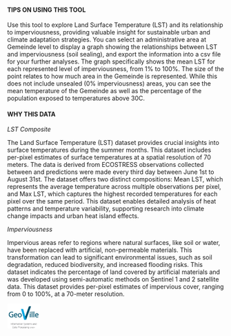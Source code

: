 #### TIPS ON USING THIS TOOL
Use this tool to explore Land Surface Temperature (LST) and its relationship to imperviousness, providing valuable insight for sustainable urban and climate adaptation strategies. You can select an administrative area at Gemeinde level to display a graph showing the relationships between LST and imperviousness (soil sealing), and export the information into a csv file for your further analyses. The graph specifically shows the mean LST for each represented level of imperviousness, from 1% to 100%. The size of the point relates to how much area in the Gemeinde is represented. While this does not include unsealed (0% imperviousness) areas, you can see the mean temperature of the Gemeinde as well as the percentage of the population exposed to temperatures above 30C. 

#### WHY THIS DATA

*LST Composite*

The Land Surface Temperature (LST) dataset provides crucial insights into surface temperatures during the summer months. This dataset includes per-pixel estimates of surface temperatures at a spatial resolution of 70 meters. The data is derived from ECOSTRESS observations collected between and predictions were made every third day between June 1st to August 31st. The dataset offers two distinct compositions: Mean LST, which represents the average temperature across multiple observations per pixel, and Max LST, which captures the highest recorded temperatures for each pixel over the same period. This dataset enables detailed analysis of heat patterns and temperature variability, supporting research into climate change impacts and urban heat island effects.

*Imperviousness*

Impervious areas refer to regions where natural surfaces, like soil or water, have been replaced with artificial, non-permeable materials. This transformation can lead to significant environmental issues, such as soil degradation, reduced biodiversity, and increased flooding risks. This dataset indicates the percentage of land covered by artificial materials and was developed using semi-automatic methods on Sentinel 1 and 2 satellite data. This dataset provides per-pixel estimates of impervious cover, ranging from 0 to 100%, at a 70-meter resolution.

<img src="https://raw.githubusercontent.com/eurodatacube/eodash-assets/heatadaptassets/collections/HAUC1_land_surface_temperature_analysis/GeoVille_Logo.png"  width="15%">
